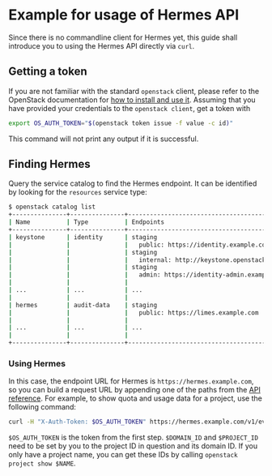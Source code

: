# Example for usage of Hermes API

Since there is no commandline client for Hermes yet, this guide shall introduce you to using the Hermes API directly via
`curl`.

## Getting a token

If you are not familiar with the standard `openstack` client, please refer to the OpenStack documentation for [how to
install and use it][os-cli]. Assuming that you have provided your credentials to the `openstack client`, get a token
with

```bash
export OS_AUTH_TOKEN="$(openstack token issue -f value -c id)"
```

This command will not print any output if it is successful.

## Finding Hermes

Query the service catalog to find the Hermes endpoint. It can be identified by looking for the `resources` service type:

```bash
$ openstack catalog list
+---------------+---------------+--------------------------------------------------------------------------+
| Name          | Type          | Endpoints                                                                |
+---------------+---------------+--------------------------------------------------------------------------+
| keystone      | identity      | staging                                                                  |
|               |               |   public: https://identity.example.com:443/v3                            |
|               |               | staging                                                                  |
|               |               |   internal: http://keystone.openstack.svc.kubernetes.example.com:5000/v3 |
|               |               | staging                                                                  |
|               |               |   admin: https://identity-admin.example.com:443/v3                       |
|               |               |                                                                          |
| ...           | ...           | ...                                                                      |
|               |               |                                                                          |
| hermes        | audit-data    | staging                                                                  |
|               |               |   public: https://limes.example.com                                      |
|               |               |                                                                          |
| ...           | ...           | ...                                                                      |
|               |               |                                                                          |
+---------------+---------------+--------------------------------------------------------------------------+
```

### Using Hermes

In this case, the endpoint URL for Hermes is `https://hermes.example.com`, so you can build a request URL by appending 
one of the paths from the [API reference][v1-api]. For example, to show quota and usage data for a project, use the
following command:

```bash
curl -H "X-Auth-Token: $OS_AUTH_TOKEN" https://hermes.example.com/v1/events
```

`$OS_AUTH_TOKEN` is the token from the first step. `$DOMAIN_ID` and `$PROJECT_ID` need to be set by you to the project
ID in question and its domain ID. If you only have a project name, you can get these IDs by calling `openstack project
show $NAME`.

[os-cli]: https://docs.openstack.org/user-guide/cli.html
[v1-api]: ./hermes-v1-reference.md
